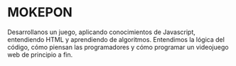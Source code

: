 # MOKEPON
Desarrollanos un juego, aplicando conocimientos de Javascript, entendiendo HTML y aprendiendo de algoritmos. Entendimos la lógica del código, cómo piensan las programadores y cómo programar un videojuego web de principio a fin. 
